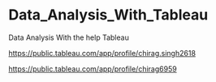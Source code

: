 # Data_Analysis_With_Tableau
Data Analysis With the help Tableau

https://public.tableau.com/app/profile/chirag.singh2618

https://public.tableau.com/app/profile/chirag6959

